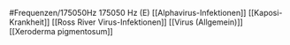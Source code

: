 #Frequenzen/175050Hz
175050 Hz (E)
[[Alphavirus-Infektionen]]
[[Kaposi-Krankheit]]
[[Ross River Virus-Infektionen]]
[[Virus (Allgemein)]]
[[Xeroderma pigmentosum]]